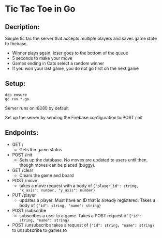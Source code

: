 # Tic Tac Toe in Go

## Decription:
Simple tic tac toe server that accepts multiple players and saves game state to firebase. 
* Winner plays again, loser goes to the bottom of the queue
* 5 seconds to make your move
* Games ending in Cats select a random winner
* If you won your last game, you do not go first on the next game

## Setup:
```
dep ensure
go run *.go
```

Server runs on :8080 by default

Set up the server by sending the Firebase configuration to POST /init

## Endpoints:
* GET /
  * Gets the game status
* POST /init
  * Sets up the database. No moves are updated to users until then, though moves can be placed (buggy).
* GET /clear
  * Clears the game and board
* POST /move
  * takes a move request with a body of `{"player_id": string, "x_axis": number, "y_axis": number}`
* PUT /player
  * updates a player. Must have an ID that is already registered. Takes a body of `{"id": string, "name": string}`
* POST /subscribe
  * subscribes a user to a game. Takes a POST request of `{"id": string, "name": string}`
* POST /unsubscribe takes a request of `{"id": string, "name": string}` to unsubscribe to games to
